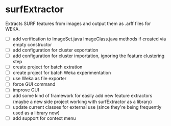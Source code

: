 surfExtractor
=============

Extracts SURF features from images and output them as .arff files for WEKA.

- [ ] add verification to ImageSet.java ImageClass.java methods if created via empty constructor
- [ ] add configuration for cluster exportation
- [ ] add configuration for cluster importation, ignoring the feature clustering step
- [ ] create project for batch extration
- [ ] create project for batch Weka experimentation
- [ ] use Weka as file exporter
- [ ] force GUI command
- [ ] improve GUI
- [ ] add some kind of framework for easily add new feature extractors (maybe a new side project working with surfExtractor as a library)
- [ ] update current classes for external use (since they're being frequently used as a library now)
- [ ] add support for context menu 
